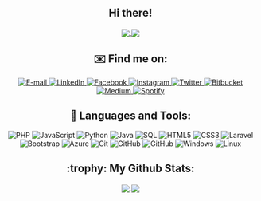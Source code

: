 <h2 align="center"> Hi there! </h2>
<div align="center">
  <a href="https://github.com/nicolasmatos">
    <img align="center" src="https://visitor-badge.laobi.icu/badge?page_id=nicolasmatos.nicolasmatos">
  </a>
  <a href="https://github.com/nicolasmatos">
    <img align="center" src="https://img.shields.io/github/followers/nicolasmatos?label=Follow&style=social">
  </a>
</div>

<h2 align="center"> ✉️ Find me on: </h2>
<div align="center">
  <a href="mailto:nicolas@matos.dev.br" target="_blank">
    <img src="https://img.shields.io/badge/Email-red?&style=flat-square&logo=gmail&logoColor=white" alt="E-mail" title="E-mail">
  </a>
  
  <a href="https://www.linkedin.com/in/nicolas-matos-b76497103" target="_blank">
    <img src="https://img.shields.io/badge/LinkedIn-%230077B5.svg?&style=flat-square&logo=linkedin&logoColor=white" alt="LinkedIn" title="LinkedIn">
  </a>

  <a href="https://www.facebook.com/nicolasmatos00" target="_blank">
    <img src="https://img.shields.io/badge/Facebook-%231877F2.svg?&style=flat-square&logo=facebook&logoColor=white" alt="Facebook" title="Facebook">
  </a>

  <a href="https://www.instagram.com/nicolasmatos00" target="_blank">
    <img src="https://img.shields.io/badge/Instagram-%23E4405F.svg?&style=flat-square&logo=instagram&logoColor=white" alt="Instagram" title="Instagram">
  </a>

  <a href="https://twitter.com/nicolasmatos00" target="_blank">
    <img src="https://img.shields.io/badge/Twitter-blue?&style=flat-square&logo=twitter&logoColor=white" alt="Twitter" title="Twitter">
  </a>
  
  <a href="https://bitbucket.org/nicolasmatos" target="_blank">
    <img src="https://img.shields.io/badge/Bitbucket-blue?&style=flat-square&logo=bitbucket&logoColor=white" alt="Bitbucket" title="Bitbucket">
  </a>

  <a href="https://medium.com/@nicolasmatos" target="_blank">
    <img src="https://img.shields.io/badge/Medium-black?&style=flat-square&logo=medium&logoColor=white" alt="Medium" title="Medium">
  </a>
  
  <a href="https://open.spotify.com/user/nicollasmattos" target="_blank">
    <img src="https://img.shields.io/badge/Spotify-green?&style=flat-square&logo=spotify&logoColor=white" alt="Spotify" title="Spotify">
  </a>
</div>

<h2 align="center"> 🧰 Languages and Tools: </h2>
<div align="center">
  
  ![PHP](https://img.shields.io/badge/PHP-white?style=flat-square&logo=php)
  ![JavaScript](https://img.shields.io/badge/-JavaScript-%23F7DF1C?style=flat-square&logo=javascript&logoColor=black)
  ![Python](https://img.shields.io/badge/Python-white?style=flat-square&logo=python)
  ![Java](https://img.shields.io/badge/Java-orange?style=flat-square&logo=java&logoColor=black)
  ![SQL](http://img.shields.io/badge/MySQL-3776AB?style=flat-square&logo=mysql&logoColor=ffffff)
  ![HTML5](https://img.shields.io/badge/HTML5-%23E44D27?style=flat-square&logo=html5&logoColor=ffffff)
  ![CSS3](https://img.shields.io/badge/CSS3-%231572B6?style=flat-square&logo=css3)
  ![Laravel](https://img.shields.io/badge/Laravel-%23CC6699?style=flat-square&logo=laravel&logoColor=ffffff)
  ![Bootstrap](https://img.shields.io/badge/Bootstrap-563D7C?style=flat-square&logo=Bootstrap)
  ![Azure](https://img.shields.io/badge/Azure-blue?style=flat-square&logo=microsoft-azure&logoColor=ffffff)
  ![Git](https://img.shields.io/badge/Git-%23F05032?style=flat-square&logo=git&logoColor=%23ffffff)
  ![GitHub](https://img.shields.io/badge/GitHub-181717?style=flat-square&logo=github)
  ![GitHub](https://img.shields.io/badge/Bitbucket-blue?style=flat-square&logo=bitbucket)
  ![Windows](http://img.shields.io/badge/Windows-0078D6?style=flat-square&logo=windows&logoColor=ffffff)
  ![Linux](http://img.shields.io/badge/Ubuntu-white?style=flat-square&logo=ubuntu)
</div>

<h2 align="center"> :trophy: My Github Stats: </h2>
<div align="center">
  <a href="https://github.com/nicolasmatos">
    <img align="center" src="https://github-readme-stats.vercel.app/api?username=nicolasmatos&count_private=true&include_all_commits=true&hide=contribs,prs&show_icons=true&theme=react">
  </a>
  <a href="https://github.com/nicolasmatos">
    <img align="center" src="https://github-readme-stats.vercel.app/api/top-langs/?username=nicolasmatos&count_private=true&include_all_commits=true&layout=compact&theme=react">
  </a>
</div>
